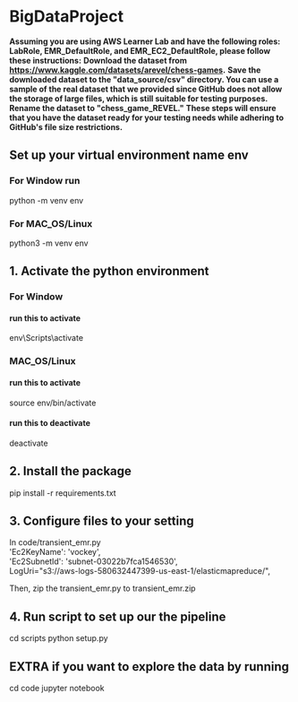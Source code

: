 # BigDataProject

**Assuming you are using AWS Learner Lab and have the following roles: LabRole, EMR_DefaultRole, and EMR_EC2_DefaultRole, please follow these instructions:**
**Download the dataset from https://www.kaggle.com/datasets/arevel/chess-games.**
**Save the downloaded dataset to the "data_source/csv" directory. You can use a sample of the real dataset that we provided since GitHub does not allow the storage of large files, which is still suitable for testing purposes.**
**Rename the dataset to "chess_game_REVEL."**
**These steps will ensure that you have the dataset ready for your testing needs while adhering to GitHub's file size restrictions.**

## Set up your virtual environment name env
### For Window run
python -m venv env
### For MAC_OS/Linux
python3 -m venv env

## 1. Activate the python environment

### For Window 
#### run this to activate
env\Scripts\activate

### MAC_OS/Linux
#### run this to activate
source env/bin/activate

#### run this to deactivate
deactivate

## 2. Install the package

pip install -r requirements.txt

## 3. Configure files to your setting
In code/transient_emr.py \
'Ec2KeyName': 'vockey',\
'Ec2SubnetId': 'subnet-03022b7fca1546530',\
LogUri="s3://aws-logs-580632447399-us-east-1/elasticmapreduce/", 

Then, zip the transient_emr.py to transient_emr.zip


## 4. Run script to set up our the pipeline
cd scripts
python setup.py <YOUR ACCESS_KEY> <YOUR SESSION_KEY> <YOUR ACCESS_KEY> <A RANDOM NUMBER FOR AS A POSTFIX>

## EXTRA if you want to explore the data by running
cd code
jupyter notebook



